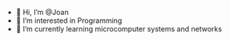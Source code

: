 - 👋 Hi, I’m @Joan
- 👀 I’m interested in Programming
- 🌱 I’m currently learning microcomputer systems and networks

<!---
JoanS-04/JoanS-04 is a ✨ special ✨ repository because its `README.md` (this file) appears on your GitHub profile.
You can click the Preview link to take a look at your changes.
--->
